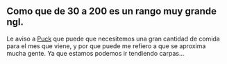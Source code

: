 Como que de 30 a 200 es un rango muy grande ngl.
---

Le aviso a [Puck](../../Varso/Puck/Puck.md) que puede que necesitemos una gran cantidad de comida para el mes que viene, y por que puede me refiero a que se aproxima mucha gente. Ya que estamos podemos ir tendiendo carpas...
